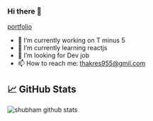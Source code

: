 ### Hi there 👋

  [portfolio]( https://nifty-bell-e34c2f.netlify.app/)
- 🔭 I’m currently working on T minus 5
- 🌱 I’m currently learning reactjs
- 🤔 I’m looking for Dev job
- 📫 How to reach me: thakres955@gmil.com




## &#x1f4c8; GitHub Stats


![shubham github stats](https://github-readme-stats.vercel.app/api?username=shubhthakre&theme=algolia)

